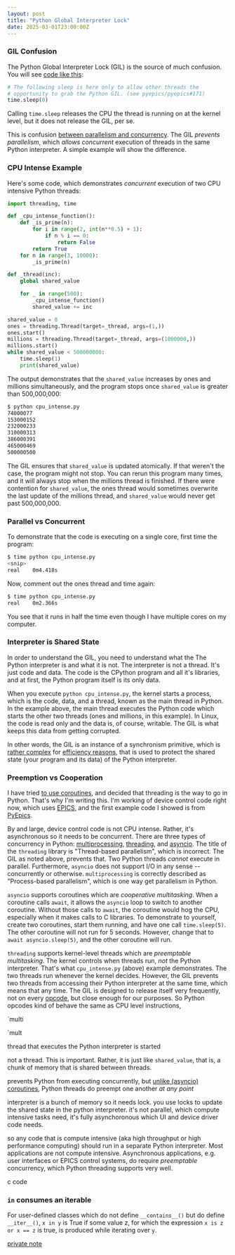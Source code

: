 ```yaml
---
layout: post
title: "Python Global Interpreter Lock"
date: 2025-03-01T23:00:00Z
---
```


### GIL Confusion

The Python Global Interpreter Lock (GIL) is the source of much
confusion. You will see
[code like this](https://github.com/pyepics/pyepics/blob/4a4caebd92b75ee21c774cfc33c05ae77f4d1f97/epics/ca.py#L260):

```py
# The following sleep is here only to allow other threads the
# opportunity to grab the Python GIL. (see pyepics/pyepics#171)
time.sleep(0)
```

Calling `time.sleep` releases the CPU the thread is running on at the
kernel level, but it does not release the GIL, per se.

This is confusion
[between parallelism and concurrency](https://www.robnagler.com/2025/03/01/Coroutines.html#cooperative-vs-preemptive-multitasking). The
GIL *prevents parallelism*, which *allows concurrent* execution of
threads in the same Python interpreter. A simple example will show the
difference.

### CPU Intense Example

Here's some code, which demonstrates *concurrent* execution of two CPU
intensive Python threads:

```py
import threading, time

def _cpu_intense_function():
    def _is_prime(n):
        for i in range(2, int(n**0.5) + 1):
            if n % i == 0:
                return False
        return True
    for n in range(3, 10000):
        _is_prime(n)

def _thread(inc):
    global shared_value

    for _ in range(500):
        _cpu_intense_function()
        shared_value += inc

shared_value = 0
ones = threading.Thread(target=_thread, args=(1,))
ones.start()
millions = threading.Thread(target=_thread, args=(1000000,))
millions.start()
while shared_value < 500000000:
    time.sleep(1)
    print(shared_value)
```

The output demonstrates that the `shared_value` increases by ones and
millions simultaneously, and the program stops once `shared_value` is
greater than 500,000,000:

```sh
$ python cpu_intense.py
74000077
153000152
232000233
310000313
386000391
465000469
500000500
```

The GIL ensures that `shared_value` is updated atomically. If that
weren't the case, the program might not stop. You can rerun this
program many times, and it will always stop when the millions thread
is finished. If there were contention for `shared_value`, the ones
thread would sometimes overwrite the last update of the millions
thread, and `shared_value` would never get past 500,000,000.

### Parallel vs Concurrent

To demonstrate that the code is executing on a single core, first time
the program:

```sh
$ time python cpu_intense.py
<snip>
real    0m4.418s
```

Now, comment out the ones thread and time again:

```sh
$ time python cpu_intense.py
real    0m2.366s
```

You see that it runs in half the time even though I have multiple
cores on my computer.

### Interpreter is Shared State

In order to understand the GIL, you need to understand what the The
Python interpreter is and what it is not. The interpreter is not a
thread. It's just code and data. The code is the CPython program and
all it's libraries, and at first, the Python program itself is its
only data.

When you execute `python cpu_intense.py`, the kernel starts a process,
which is the code, data, and a thread, known as the main thread in
Python. In the example above, the main thread executes the Python code
which starts the other two threads (ones and millions, in this
example). In Linux, the code is read only and the data is, of course,
writable. The GIL is what keeps this data from getting corrupted.

In other words, the GIL is an instance of a synchronism primitive,
which is
[rather complex](https://github.com/python/cpython/blob/main/Python/ceval_gil.c)
for
[efficiency reasons](https://github.com/zpoint/CPython-Internals/blob/master/Interpreter/gil/gil.md),
that is used to protect the shared state (your program and its data)
of the Python interpreter.

### Preemption vs Cooperation

I have tried
[to use coroutines](https://www.robnagler.com/2025/03/01/Coroutines.html),
and decided that threading is the way to go in Python. That's why I'm
writing this. I'm working of device control code right now, which uses
[EPICS](https://docs.epics-controls.org), and the first example code I
showed is from [PyEpics](https://pyepics.github.io).

By and large, device control code is not CPU intense. Rather, it's
asynchronous so it needs to be concurrent. There are three types of
concurrency in Python:
[multiprocessing](https://docs.python.org/3/library/multiprocessing.html),
[threading](https://docs.python.org/3/library/threading.html), and
[asyncio](https://docs.python.org/3/library/asyncio.html). The title
of the `threading` library is "Thread-based parallelism", which is
incorrect. The GIL as noted above, prevents that. Two Python threads
*cannot* execute in parallel. Furthermore, `asyncio` does not support
I/O in any sense -- concurrently or otherwise. `multiprocessing` is
correctly described as "Process-based parallelism", which is one way
get parallelism in Python.

`asyncio` supports coroutines which are *cooperative multitasking*. When
a coroutine calls `await`, it allows the `asyncio` loop to switch
to another coroutine. Without those calls to `await`, the coroutine
would hog the CPU, especially when it makes calls to C libraries. To
demonstrate to yourself, create two coroutines, start them running,
and have one call `time.sleep(5)`. The other coroutine will not run
for 5 seconds. However, change that to `await asyncio.sleep(5)`, and
the other coroutine will run.

`threading` supports kernel-level threads which are *preemptable
multitasking*. The kernel controls when threads run, *not* the Python
interpreter. That's what `cpu_intense.py` (above) example
demonstrates. The two threads run whenever the kernel
decides. However, the GIL prevents two threads from accessing their
Python interpreter at the same time, which means that any time. The
GIL is designed to release itself very frequently, not on every
[opcode](https://github.com/python/cpython/blob/main/Lib/opcode.py),
but close enough for our purposes. So Python opcodes kind of behave
the same as CPU level instructions,

`multi


`mult


thread that executes the Python interpreter is started


not a thread. This is important. Rather, it
is just like `shared_value`, that is, a chunk of memory that is shared
between threads.

prevents Python from executing concurrently, but
[unlike (asyncio) coroutines](https://www.robnagler.com/2025/03/01/Coroutines.html),
Python threads do preempt one another *at any point*

interpreter is a bunch of memory so it needs lock. you use locks to
update the shared state in the python interpreter. it's not parallel,
which compute intensive tasks need, it's fully asynchoronous which UI
and device driver code needs.

so any code that is compute intensive (aka high throughput or high
performance computing) should run in a separate Python
interpreter. Most applications are not compute intensive. Asynchronous
applications, e.g. user interfaces or EPICS control systems, do
require *preemptable* concurrency, which Python threading supports
very well.

c code

### `in` consumes an iterable

For user-defined classes which do not define `__contains__()` but do
define `__iter__()`, `x in y` is True if some value z, for which the
expression `x is z or x == z` is true, is produced while iterating
over `y`.

[private note](https://github.com/radiasoft/discuss/issues/14)
